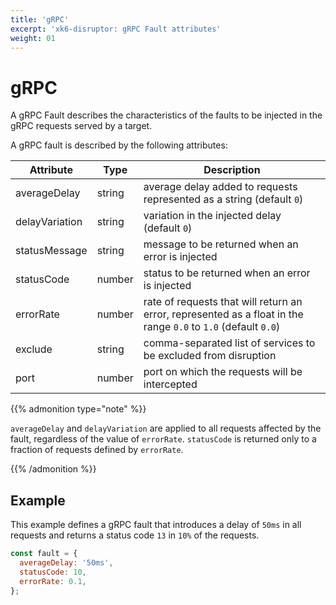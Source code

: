 ```yaml
---
title: 'gRPC'
excerpt: 'xk6-disruptor: gRPC Fault attributes'
weight: 01
---
```


# gRPC

A gRPC Fault describes the characteristics of the faults to be injected in the gRPC requests served by a target.

A gRPC fault is described by the following attributes:

| Attribute      | Type   | Description                                                                                                    |
| -------------- | ------ | -------------------------------------------------------------------------------------------------------------- |
| averageDelay   | string | average delay added to requests represented as a string (default `0`)                                          |
| delayVariation | string | variation in the injected delay (default `0`)                                                                  |
| statusMessage  | string | message to be returned when an error is injected                                                               |
| statusCode     | number | status to be returned when an error is injected                                                                |
| errorRate      | number | rate of requests that will return an error, represented as a float in the range `0.0` to `1.0` (default `0.0`) |
| exclude        | string | comma-separated list of services to be excluded from disruption                                                |
| port           | number | port on which the requests will be intercepted                                                                 |

{{% admonition type="note" %}}

`averageDelay` and `delayVariation` are applied to all requests affected by the fault, regardless of the value of `errorRate`. `statusCode` is returned only to a fraction of requests defined by `errorRate`.

 {{% /admonition %}}

## Example

This example defines a gRPC fault that introduces a delay of `50ms` in all requests and returns a status code `13` in `10%` of the requests.

```javascript
const fault = {
  averageDelay: '50ms',
  statusCode: 10,
  errorRate: 0.1,
};
```

